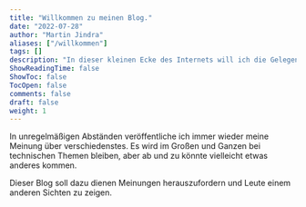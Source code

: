 ```yaml
---
title: "Willkommen zu meinen Blog."
date: "2022-07-28"
author: "Martin Jindra"
aliases: ["/willkommen"]
tags: []
description: "In dieser kleinen Ecke des Internets will ich die Gelegenheit nutzen, um auch meinen Senf bei gewissen Sachen hinzuzugeben."
ShowReadingTime: false
ShowToc: false
TocOpen: false
comments: false
draft: false
weight: 1
---
```


In unregelmäßigen Abständen veröffentliche ich immer wieder meine Meinung über verschiedenstes. Es wird im Großen und Ganzen bei technischen Themen bleiben, aber ab und zu könnte vielleicht etwas anderes kommen.

Dieser Blog soll dazu dienen Meinungen herauszufordern und Leute einem anderen Sichten zu zeigen.
